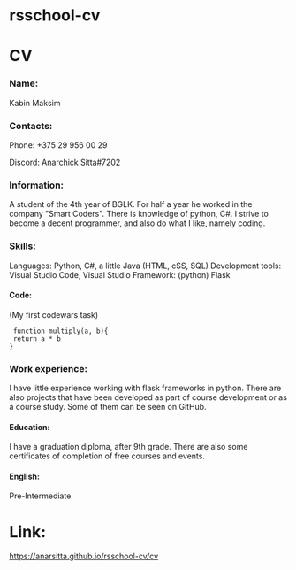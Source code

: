 # rsschool-cv

# CV

### Name: 
 Kabin Maksim
 

### Contacts:
 Phone: +375 29 956 00 29
 
 Discord: Anarchick Sitta#7202
 

### Information: 
 A student of the 4th year of BGLK. For half a year he worked in the company "Smart Coders". There is knowledge of python, C#.
 I strive to become a decent programmer, and also do what I like, namely coding.
 

### Skills:
 Languages: Python, C#, a little Java (HTML, cSS, SQL)
 Development tools: Visual Studio Code, Visual Studio
 Framework: (python) Flask
 

#### Code:
 (My first codewars task)

```
 function multiply(a, b){
 return a * b
} 
```

### Work experience:
 I have little experience working with flask frameworks in python.
 There are also projects that have been developed as part of course development or as a course study.
 Some of them can be seen on GitHub.


#### Education:
 I have a graduation diploma, after 9th grade. There are also some certificates of completion of free courses and events.


#### English:
 Pre-Intermediate



# Link:
https://anarsitta.github.io/rsschool-cv/cv
